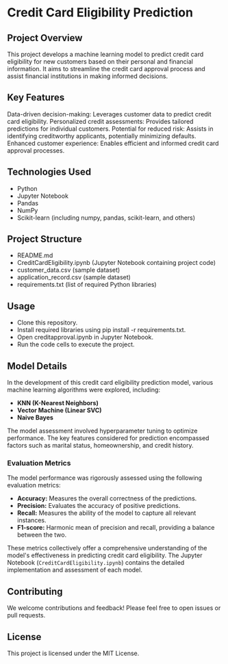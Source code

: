 # Credit Card Eligibility Prediction

## Project Overview

This project develops a machine learning model to predict credit card eligibility for new customers based on their personal and financial information. It aims to streamline the credit card approval process and assist financial institutions in making informed decisions.

## Key Features

Data-driven decision-making: Leverages customer data to predict credit card eligibility.
Personalized credit assessments: Provides tailored predictions for individual customers.
Potential for reduced risk: Assists in identifying creditworthy applicants, potentially minimizing defaults.
Enhanced customer experience: Enables efficient and informed credit card approval processes.
## Technologies Used

- Python
- Jupyter Notebook
- Pandas
- NumPy
- Scikit-learn (including numpy, pandas, scikit-learn, and others)

## Project Structure

- README.md
- CreditCardEligibility.ipynb (Jupyter Notebook containing project code)
- customer_data.csv (sample dataset)
- application_record.csv (sample dataset)
- requirements.txt (list of required Python libraries)
## Usage

- Clone this repository.
- Install required libraries using pip install -r requirements.txt.
- Open creditapproval.ipynb in Jupyter Notebook.
- Run the code cells to execute the project.
## Model Details

In the development of this credit card eligibility prediction model, various machine learning algorithms were explored, including:

- **KNN (K-Nearest Neighbors)**
- **Vector Machine (Linear SVC)**
- **Naive Bayes**

The model assessment involved hyperparameter tuning to optimize performance. The key features considered for prediction encompassed factors such as marital status, homeownership, and credit history.

### Evaluation Metrics

The model performance was rigorously assessed using the following evaluation metrics:

- **Accuracy:** Measures the overall correctness of the predictions.
- **Precision:** Evaluates the accuracy of positive predictions.
- **Recall:** Measures the ability of the model to capture all relevant instances.
- **F1-score:** Harmonic mean of precision and recall, providing a balance between the two.

These metrics collectively offer a comprehensive understanding of the model's effectiveness in predicting credit card eligibility. The Jupyter Notebook (`CreditCardEligibility.ipynb`) contains the detailed implementation and assessment of each model.

## Contributing

We welcome contributions and feedback! Please feel free to open issues or pull requests.

## License

This project is licensed under the MIT License.
